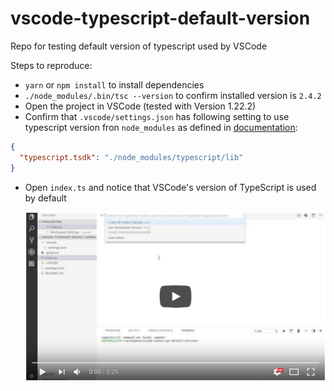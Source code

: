 # vscode-typescript-default-version
Repo for testing default version of typescript used by VSCode

Steps to reproduce:
* `yarn` or `npm install` to install dependencies
* `./node_modules/.bin/tsc --version` to confirm installed version is `2.4.2`
* Open the project in VSCode (tested with Version 1.22.2)
* Confirm that `.vscode/settings.json` has following setting to use typescript version fron `node_modules` as defined in [documentation](https://code.visualstudio.com/docs/languages/typescript#_using-newer-typescript-versions):
```json
{
  "typescript.tsdk": "./node_modules/typescript/lib"
}
```
* Open `index.ts` and notice that VSCode's version of TypeScript is used by default


  [![Default version of TypeScript used by VSCode](VideoThumbnail.png)](https://www.youtube.com/watch?v=utwywOEt2_s)